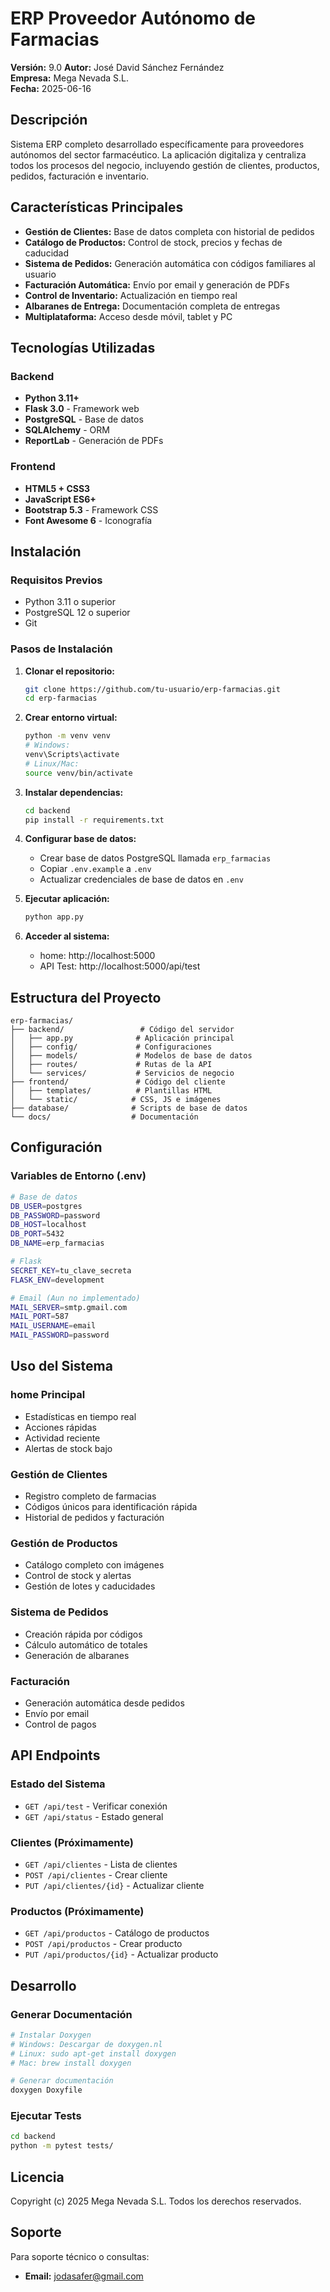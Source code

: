 # ERP Proveedor Autónomo de Farmacias

**Versión:** 9.0 
**Autor:** José David Sánchez Fernández  
**Empresa:** Mega Nevada S.L.  
**Fecha:** 2025-06-16

## Descripción

Sistema ERP completo desarrollado específicamente para proveedores autónomos del sector farmacéutico. La aplicación digitaliza y centraliza todos los procesos del negocio, incluyendo gestión de clientes, productos, pedidos, facturación e inventario.

## Características Principales

- **Gestión de Clientes:** Base de datos completa con historial de pedidos
- **Catálogo de Productos:** Control de stock, precios y fechas de caducidad
- **Sistema de Pedidos:** Generación automática con códigos familiares al usuario
- **Facturación Automática:** Envío por email y generación de PDFs
- **Control de Inventario:** Actualización en tiempo real
- **Albaranes de Entrega:** Documentación completa de entregas
- **Multiplataforma:** Acceso desde móvil, tablet y PC

## Tecnologías Utilizadas

### Backend
- **Python 3.11+**
- **Flask 3.0** - Framework web
- **PostgreSQL** - Base de datos
- **SQLAlchemy** - ORM
- **ReportLab** - Generación de PDFs

### Frontend
- **HTML5 + CSS3**
- **JavaScript ES6+**
- **Bootstrap 5.3** - Framework CSS
- **Font Awesome 6** - Iconografía

## Instalación

### Requisitos Previos
- Python 3.11 o superior
- PostgreSQL 12 o superior
- Git

### Pasos de Instalación

1. **Clonar el repositorio:**
   ```bash
   git clone https://github.com/tu-usuario/erp-farmacias.git
   cd erp-farmacias
   ```

2. **Crear entorno virtual:**
   ```bash
   python -m venv venv
   # Windows:
   venv\Scripts\activate
   # Linux/Mac:
   source venv/bin/activate
   ```

3. **Instalar dependencias:**
   ```bash
   cd backend
   pip install -r requirements.txt
   ```

4. **Configurar base de datos:**
   - Crear base de datos PostgreSQL llamada `erp_farmacias`
   - Copiar `.env.example` a `.env`
   - Actualizar credenciales de base de datos en `.env`

5. **Ejecutar aplicación:**
   ```bash
   python app.py
   ```

6. **Acceder al sistema:**
   - home: http://localhost:5000
   - API Test: http://localhost:5000/api/test

## Estructura del Proyecto

```
erp-farmacias/
├── backend/                 # Código del servidor
│   ├── app.py              # Aplicación principal
│   ├── config/             # Configuraciones
│   ├── models/             # Modelos de base de datos
│   ├── routes/             # Rutas de la API
│   └── services/           # Servicios de negocio
├── frontend/               # Código del cliente
│   ├── templates/          # Plantillas HTML
│   └── static/            # CSS, JS e imágenes
├── database/              # Scripts de base de datos
└── docs/                  # Documentación
```

## Configuración

### Variables de Entorno (.env)

```bash
# Base de datos
DB_USER=postgres
DB_PASSWORD=password
DB_HOST=localhost
DB_PORT=5432
DB_NAME=erp_farmacias

# Flask
SECRET_KEY=tu_clave_secreta
FLASK_ENV=development

# Email (Aun no implementado)
MAIL_SERVER=smtp.gmail.com
MAIL_PORT=587
MAIL_USERNAME=email
MAIL_PASSWORD=password
```

## Uso del Sistema

### home Principal
- Estadísticas en tiempo real
- Acciones rápidas
- Actividad reciente
- Alertas de stock bajo

### Gestión de Clientes
- Registro completo de farmacias
- Códigos únicos para identificación rápida
- Historial de pedidos y facturación

### Gestión de Productos
- Catálogo completo con imágenes
- Control de stock y alertas
- Gestión de lotes y caducidades

### Sistema de Pedidos
- Creación rápida por códigos
- Cálculo automático de totales
- Generación de albaranes

### Facturación
- Generación automática desde pedidos
- Envío por email
- Control de pagos

## API Endpoints

### Estado del Sistema
- `GET /api/test` - Verificar conexión
- `GET /api/status` - Estado general

### Clientes (Próximamente)
- `GET /api/clientes` - Lista de clientes
- `POST /api/clientes` - Crear cliente
- `PUT /api/clientes/{id}` - Actualizar cliente

### Productos (Próximamente)
- `GET /api/productos` - Catálogo de productos
- `POST /api/productos` - Crear producto
- `PUT /api/productos/{id}` - Actualizar producto

## Desarrollo

### Generar Documentación
```bash
# Instalar Doxygen
# Windows: Descargar de doxygen.nl
# Linux: sudo apt-get install doxygen
# Mac: brew install doxygen

# Generar documentación
doxygen Doxyfile
```

### Ejecutar Tests
```bash
cd backend
python -m pytest tests/
```

## Licencia

Copyright (c) 2025 Mega Nevada S.L. Todos los derechos reservados.

## Soporte

Para soporte técnico o consultas:
- **Email:** jodasafer@gmail.com